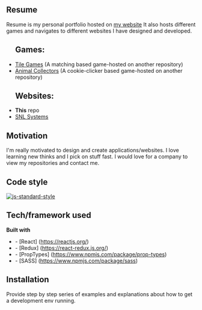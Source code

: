 ## Resume
Resume is my personal portfolio hosted on <a href="https://www.zackaryjamessantana.com">my website</a>
It also hosts different games and navigates to different websites I have designed and developed.
<ul>
<h2>Games:</h2>
<li><a href="https://snlsystems.net/">Tile Games</a> (A matching based game-hosted on another repository)</li>
<li><a href="https://snlsystems.net/">Animal Collectors</a> (A cookie-clicker based game-hosted on another repository)</li>
<h2>Websites:</h2>
<li><b>This</b> repo</li>
<li><a href="https://snlsystems.net/">SNL Systems</a></li>
</ul>

## Motivation
I'm really motivated to design and create applications/websites. I love learning new thinks and I pick on stuff fast. I would love for a company to view my repositories and contact me.

## Code style

[![js-standard-style](https://img.shields.io/badge/code%20style-standard-brightgreen.svg?style=flat)](https://github.com/feross/standard)

## Tech/framework used
<b>Built with</b>
<ul>
<li>- [React] (<a href="https://reactjs.org/">https://reactjs.org/</a>)</li>
<li>- [Redux] (<a href="https://react-redux.js.org/>">https://react-redux.js.org/</a>)</li>
<li>- [PropTypes] (<a href="https://www.npmjs.com/package/prop-types">https://www.npmjs.com/package/prop-types</a>)</li>
<li>- [SASS] (<a href="https://www.npmjs.com/package/sass">https://www.npmjs.com/package/sass</a>)</li>
</ul>

## Installation
Provide step by step series of examples and explanations about how to get a development env running.